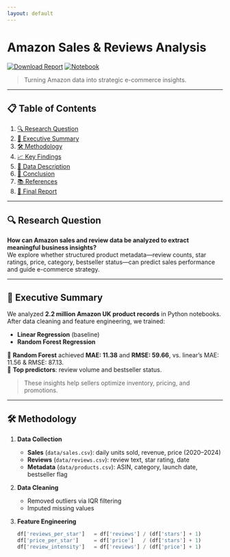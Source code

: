 ```yaml
---
layout: default
---
```


# Amazon Sales & Reviews Analysis  
[![Download Report](https://img.shields.io/badge/Report-DOCX-blue)](https://github.com/Rolando-Villca/Rolando-Villca-DSPP/raw/main/final_report.docx) [![Notebook](https://img.shields.io/badge/Notebook-Jupyter-orange)](./analysis_notebook.ipynb)

> Turning Amazon data into strategic e-commerce insights.

---

## 📋 Table of Contents

1. [🔍 Research Question](#research-question)  
2. [🚀 Executive Summary](#executive-summary)  
3. [🛠️ Methodology](#methodology)  
4. [📈 Key Findings](#key-findings)  
5. [📂 Data Description](#data-description)  
6. [🎯 Conclusion](#conclusion)  
7. [📚 References](#references)  
8. [📝 Final Report](#final-report)  

---

## 🔍 Research Question

**How can Amazon sales and review data be analyzed to extract meaningful business insights?**  
We explore whether structured product metadata—review counts, star ratings, price, category, bestseller status—can predict sales performance and guide e-commerce strategy.

---

## 🚀 Executive Summary

We analyzed **2.2 million Amazon UK product records** in Python notebooks. After data cleaning and feature engineering, we trained:

- **Linear Regression** (baseline)  
- **Random Forest Regression**

🔹 **Random Forest** achieved **MAE: 11.38** and **RMSE: 59.66**, vs. linear’s MAE: 11.56 & RMSE: 87.13.  
🔹 **Top predictors**: review volume and bestseller status.

> These insights help sellers optimize inventory, pricing, and promotions.

---

## 🛠️ Methodology

1. **Data Collection**  
   - **Sales** (`data/sales.csv`): daily units sold, revenue, price (2020–2024)  
   - **Reviews** (`data/reviews.csv`): review text, star rating, date  
   - **Metadata** (`data/products.csv`): ASIN, category, launch date, bestseller flag  

2. **Data Cleaning**  
   - Removed outliers via IQR filtering  
   - Imputed missing values  

3. **Feature Engineering**  
   ```python
   df['reviews_per_star']   = df['reviews'] / (df['stars'] + 1)
   df['price_per_star']     = df['price']   / (df['stars'] + 1)
   df['review_intensity']   = df['reviews'] / (df['price'] + 1)
